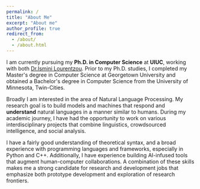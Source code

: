 ```yaml
---
permalink: /
title: "About Me"
excerpt: "About me"
author_profile: true
redirect_from: 
  - /about/
  - /about.html
---
```


I am currently pursuing my **Ph.D. in Computer Science** at **UIUC**, working with both [Dr.Ismini Lourentzou](https://isminoula.github.io/). Prior to my Ph.D. studies, I completed my Master's degree in Computer Science at Georgetown University and obtained a Bachelor's degree in Computer Science from the University of Minnesota, Twin-Cities.

Broadly I am interested in the area of Natural Language Processing. My research goal is to build models and machines that respond and **understand** natural languages in a manner similar to humans. During my academic journey, I have had the opportunity to work on various interdisciplinary projects that combine linguistics, crowdsourced intelligence, and social analysis.

I have a fairly good understanding of theoretical syntax, and a broad experience with programming languages and frameworks, especially in Python and C++. Additionally, I have experience building AI-infused tools that augment human-computer collaborations. A combination of these skills makes me a strong candidate for research and development jobs that emphasize both prototype development and exploration of research frontiers.
